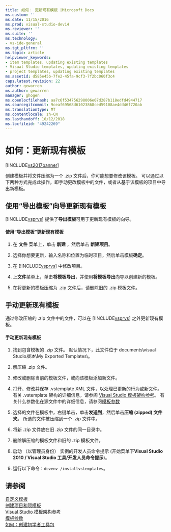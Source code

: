 ```yaml
---
title: 如何： 更新现有模板 |Microsoft Docs
ms.custom: ''
ms.date: 11/15/2016
ms.prod: visual-studio-dev14
ms.reviewer: ''
ms.suite: ''
ms.technology:
- vs-ide-general
ms.tgt_pltfrm: ''
ms.topic: article
helpviewer_keywords:
- item templates, updating existing templates
- Visual Studio templates, updating existing templates
- project templates, updating existing templates
ms.assetid: d585e45b-7fe2-45fa-9cf3-7f2bc060f3c4
caps.latest.revision: 22
author: gewarren
ms.author: gewarren
manager: ghogen
ms.openlocfilehash: aa7c6f534756298006e07d287b118edfd4944717
ms.sourcegitcommit: 9ceaf69568d61023868ced59108ae4dd46f720ab
ms.translationtype: MT
ms.contentlocale: zh-CN
ms.lasthandoff: 10/12/2018
ms.locfileid: "49242269"
---
```

# <a name="how-to-update-existing-templates"></a>如何：更新现有模板
[!INCLUDE[vs2017banner](../includes/vs2017banner.md)]

创建模板并将文件压缩为一个 .zip 文件后，你可能想要修改该模板。 可以通过以下两种方式完成此操作，即手动更改模板中的文件，或者从基于该模板的项目中导出新模板。  
  
## <a name="using-the-export-template-wizard-to-update-an-existing-template"></a>使用“导出模板”向导更新现有模板  
 [!INCLUDE[vsprvs](../includes/vsprvs-md.md)] 提供了**导出模板**可用于更新现有模板的向导。  
  
#### <a name="to-use-export-template-to-update-an-existing-template"></a>使用“导出模板”更新现有模板  
  
1.  在 **文件** 菜单上，单击 **新建** ，然后单击 **新建项目**。  
  
2.  选择你想要更新，输入名称和位置为临时项目，然后单击模板**确定**。  
  
3.  在 [!INCLUDE[vsprvs](../includes/vsprvs-md.md)] 中修改项目。  
  
4.  上**文件**菜单上，单击**将模板导出**，并使用**将模板导出**向导以创建新的模板。  
  
5.  在将更新的模板压缩为 .zip 文件后，请删除旧的 .zip 模板文件。  
  
## <a name="manually-updating-an-existing-template"></a>手动更新现有模板  
 通过修改压缩的 .zip 文件中的文件，可以在 [!INCLUDE[vsprvs](../includes/vsprvs-md.md)] 之外更新现有模板。  
  
#### <a name="to-manually-update-an-existing-template"></a>手动更新现有模板  
  
1.  找到包含模板的 .zip 文件。 默认情况下，此文件位于 documents\visual Studio*版本*\My Exported Templates\\。  
  
2.  解压缩 .zip 文件。  
  
3.  修改或删除当前的模板文件，或向该模板添加新文件。  
  
4.  打开、修改并保存 .vstemplate XML 文件，以处理已更新的行为或新文件。 有关 .vstemplate 架构的详细信息，请参阅 [Visual Studio 模板架构参考](../extensibility/visual-studio-template-schema-reference.md)。 有关什么参数化在源文件中的详细信息，请参阅[模板参数](../ide/template-parameters.md)  
  
5.  选择的文件在模板中，右键单击，单击**发送到**，然后单击**压缩 (zipped) 文件夹**。 所选的文件被压缩到一个 .zip 文件中。  
  
6.  将新 .zip 文件放在旧 .zip 文件的同一目录中。  
  
7.  删除解压缩的模板文件和旧的 .zip 模板文件。  
  
8.  启动 （以管理员身份） 实例的开发人员命令提示 (开始菜单下**Visual Studio 2010 / Visual Studio 工具/开发人员命令提示**)。  
  
9. 运行以下命令：`devenv /installvstemplates`。  
  
## <a name="see-also"></a>请参阅  
 [自定义模板](../ide/customizing-project-and-item-templates.md)   
 [创建项目和项模板](../ide/creating-project-and-item-templates.md)   
 [Visual Studio 模板架构参考](../extensibility/visual-studio-template-schema-reference.md)   
 [模板参数](../ide/template-parameters.md)   
 [如何：创建初学者工具包](../ide/how-to-create-starter-kits.md)




